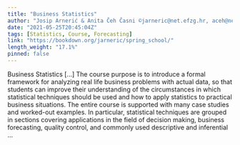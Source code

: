 ```yaml
---
title: "Business Statistics"
author: "Josip Arnerić & Anita Čeh Časni ©jarneric@net.efzg.hr, aceh@net.efzg.hr"
date: "2021-05-25T20:45:04Z"
tags: [Statistics, Course, Forecasting]
link: "https://bookdown.org/jarneric/spring_school/"
length_weight: "17.1%"
pinned: false
---
```


Business Statistics [...] The course purpose is to introduce a formal framework for analyzing real life business problems with actual data, so that students can improve their understanding of the circumstances in which statistical techniques should be used and how to apply statistics to practical business situations. The entire course is supported with many case studies and worked-out examples. In particular, statistical techniques are grouped in sections covering applications in the field of decision making, business forecasting, quality control, and commonly used descriptive and inferential  ...
